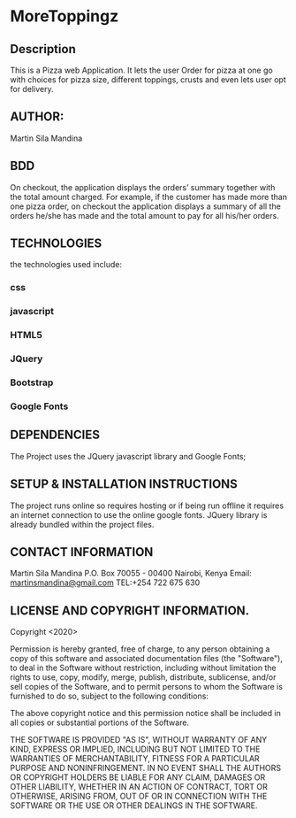 # MoreToppingz
## Description
This is a Pizza web Application.
It lets the user Order for pizza at one go with choices for pizza size, different toppings, crusts and even lets user opt for delivery.
## AUTHOR:
Martin Sila Mandina
## BDD
On checkout, the application displays the orders’ summary together with the total amount charged. For example, if the customer has made more than one pizza order, on checkout the application displays a summary of all the orders he/she has made and the total amount to pay for all his/her orders.
## TECHNOLOGIES
the technologies used include:
### css
### javascript
### HTML5
### JQuery
### Bootstrap
### Google Fonts
## DEPENDENCIES
The Project uses the JQuery javascript library and Google Fonts;
## SETUP & INSTALLATION INSTRUCTIONS
The project runs online so requires hosting or if being run offline it requires an internet connection to use the online google fonts. JQuery library is already bundled within the project files.

## CONTACT INFORMATION
Martin Sila Mandina
P.O. Box 70055 - 00400 Nairobi, Kenya
Email: martinsmandina@gmail.com
TEL:+254 722 675 630
## LICENSE AND COPYRIGHT INFORMATION.
Copyright <2020> <Martin Sila Mandina>

Permission is hereby granted, free of charge, to any person obtaining a copy of this software and associated documentation files (the "Software"), to deal in the Software without restriction, including without limitation the rights to use, copy, modify, merge, publish, distribute, sublicense, and/or sell copies of the Software, and to permit persons to whom the Software is furnished to do so, subject to the following conditions:

The above copyright notice and this permission notice shall be included in all copies or substantial portions of the Software.

THE SOFTWARE IS PROVIDED "AS IS", WITHOUT WARRANTY OF ANY KIND, EXPRESS OR IMPLIED, INCLUDING BUT NOT LIMITED TO THE WARRANTIES OF MERCHANTABILITY, FITNESS FOR A PARTICULAR PURPOSE AND NONINFRINGEMENT. IN NO EVENT SHALL THE AUTHORS OR COPYRIGHT HOLDERS BE LIABLE FOR ANY CLAIM, DAMAGES OR OTHER LIABILITY, WHETHER IN AN ACTION OF CONTRACT, TORT OR OTHERWISE, ARISING FROM, OUT OF OR IN CONNECTION WITH THE SOFTWARE OR THE USE OR OTHER DEALINGS IN THE SOFTWARE.
